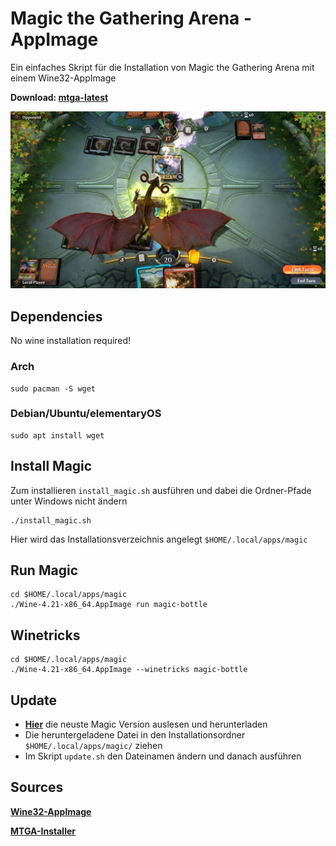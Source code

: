 # Magic the Gathering Arena - AppImage

Ein einfaches Skript für die Installation von Magic the Gathering Arena mit einem Wine32-AppImage


**Download: [mtga-latest](https://github.com/linux-ott/mtga-appimage/releases/tag/mtga-appimage)**

![GitHub Logo](screenshot.jpg)

## Dependencies

No wine installation required!

### Arch
```
sudo pacman -S wget
```

### Debian/Ubuntu/elementaryOS
```
sudo apt install wget
```

## Install Magic

Zum installieren ```install_magic.sh``` ausführen und dabei die Ordner-Pfade unter Windows nicht ändern
```
./install_magic.sh
```

Hier wird das Installationsverzeichnis angelegt ```$HOME/.local/apps/magic```

## Run Magic

```
cd $HOME/.local/apps/magic
./Wine-4.21-x86_64.AppImage run magic-bottle
```

## Winetricks

```
cd $HOME/.local/apps/magic
./Wine-4.21-x86_64.AppImage --winetricks magic-bottle
```

## Update

* **[Hier](https://mtgarena.downloads.wizards.com/Live/Windows32/version)** die neuste Magic Version auslesen und herunterladen
* Die heruntergeladene Datei in den Installationsordner ```$HOME/.local/apps/magic/``` ziehen
* Im Skript ```update.sh``` den Dateinamen ändern und danach ausführen

## Sources
**[Wine32-AppImage](https://github.com/sudo-give-me-coffee/wine32-deploy)**

**[MTGA-Installer](https://mtgarena.downloads.wizards.com/Live/Windows32/versions/3009.800581/MTGAInstaller_0.1.3009.800581.msi)**